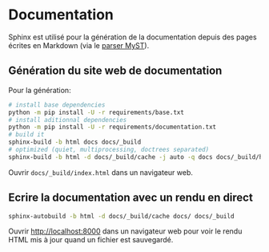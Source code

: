 # Documentation

Sphinx est utilisé pour la génération de la documentation depuis des pages écrites en Markdown (via le [parser MyST](https://myst-parser.readthedocs.io/en/latest/)).

## Génération du site web de documentation

Pour la génération:

```bash
# install base dependencies
python -m pip install -U -r requirements/base.txt
# install aditionnal dependencies
python -m pip install -U -r requirements/documentation.txt
# build it
sphinx-build -b html docs docs/_build
# optimized (quiet, multiprocessing, doctrees separated)
sphinx-build -b html -d docs/_build/cache -j auto -q docs docs/_build/html
```

Ouvrir `docs/_build/index.html` dans un navigateur web.

## Ecrire la documentation avec un rendu en direct

```bash
sphinx-autobuild -b html -d docs/_build/cache docs/ docs/_build
```

Ouvrir <http://localhost:8000> dans un navigateur web pour voir le rendu HTML mis à jour quand un fichier est sauvegardé.
